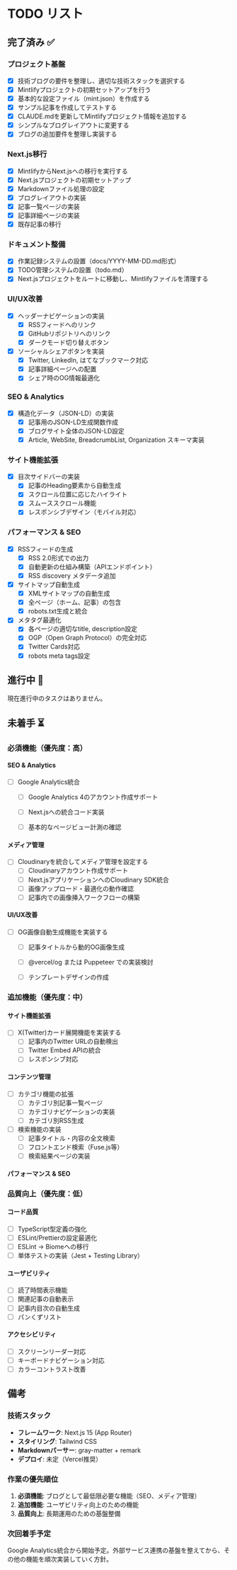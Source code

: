 # TODO リスト

## 完了済み ✅

### プロジェクト基盤
- [x] 技術ブログの要件を整理し、適切な技術スタックを選択する
- [x] Mintlifyプロジェクトの初期セットアップを行う
- [x] 基本的な設定ファイル（mint.json）を作成する
- [x] サンプル記事を作成してテストする
- [x] CLAUDE.mdを更新してMintlifyプロジェクト情報を追加する
- [x] シンプルなブログレイアウトに変更する
- [x] ブログの追加要件を整理し実装する

### Next.js移行
- [x] MintlifyからNext.jsへの移行を実行する
- [x] Next.jsプロジェクトの初期セットアップ
- [x] Markdownファイル処理の設定
- [x] ブログレイアウトの実装
- [x] 記事一覧ページの実装
- [x] 記事詳細ページの実装
- [x] 既存記事の移行

### ドキュメント整備
- [x] 作業記録システムの設置（docs/YYYY-MM-DD.md形式）
- [x] TODO管理システムの設置（todo.md）
- [x] Next.jsプロジェクトをルートに移動し、Mintlifyファイルを清理する

### UI/UX改善
- [x] ヘッダーナビゲーションの実装
  - [x] RSSフィードへのリンク
  - [x] GitHubリポジトリへのリンク
  - [x] ダークモード切り替えボタン
- [x] ソーシャルシェアボタンを実装
  - [x] Twitter, LinkedIn, はてなブックマーク対応
  - [x] 記事詳細ページへの配置
  - [x] シェア時のOG情報最適化

### SEO & Analytics
- [x] 構造化データ（JSON-LD）の実装
  - [x] 記事用のJSON-LD生成関数作成
  - [x] ブログサイト全体のJSON-LD設定
  - [x] Article, WebSite, BreadcrumbList, Organization スキーマ実装

### サイト機能拡張
- [x] 目次サイドバーの実装
  - [x] 記事のHeading要素から自動生成
  - [x] スクロール位置に応じたハイライト
  - [x] スムーススクロール機能
  - [x] レスポンシブデザイン（モバイル対応）

### パフォーマンス & SEO
- [x] RSSフィードの生成
  - [x] RSS 2.0形式での出力
  - [x] 自動更新の仕組み構築（APIエンドポイント）
  - [x] RSS discovery メタデータ追加
- [x] サイトマップ自動生成
  - [x] XMLサイトマップの自動生成
  - [x] 全ページ（ホーム、記事）の包含
  - [x] robots.txt生成と統合
- [x] メタタグ最適化
  - [x] 各ページの適切なtitle, description設定
  - [x] OGP（Open Graph Protocol）の完全対応
  - [x] Twitter Cards対応
  - [x] robots meta tags設定

## 進行中 🚧

現在進行中のタスクはありません。

## 未着手 ⏳

### 必須機能（優先度：高）

#### SEO & Analytics
- [ ] Google Analytics統合
  - [ ] Google Analytics 4のアカウント作成サポート
  - [ ] Next.jsへの統合コード実装
  - [ ] 基本的なページビュー計測の確認


#### メディア管理
- [ ] Cloudinaryを統合してメディア管理を設定する
  - [ ] Cloudinaryアカウント作成サポート
  - [ ] Next.jsアプリケーションへのCloudinary SDK統合
  - [ ] 画像アップロード・最適化の動作確認
  - [ ] 記事内での画像挿入ワークフローの構築

#### UI/UX改善
- [ ] OG画像自動生成機能を実装する
  - [ ] 記事タイトルから動的OG画像生成
  - [ ] @vercel/og または Puppeteer での実装検討
  - [ ] テンプレートデザインの作成


### 追加機能（優先度：中）

#### サイト機能拡張


- [ ] X(Twitter)カード展開機能を実装する
  - [ ] 記事内のTwitter URLの自動検出
  - [ ] Twitter Embed APIの統合
  - [ ] レスポンシブ対応

#### コンテンツ管理
- [ ] カテゴリ機能の拡張
  - [ ] カテゴリ別記事一覧ページ
  - [ ] カテゴリナビゲーションの実装
  - [ ] カテゴリ別RSS生成

- [ ] 検索機能の実装
  - [ ] 記事タイトル・内容の全文検索
  - [ ] フロントエンド検索（Fuse.js等）
  - [ ] 検索結果ページの実装

#### パフォーマンス & SEO



### 品質向上（優先度：低）

#### コード品質
- [ ] TypeScript型定義の強化
- [ ] ESLint/Prettierの設定最適化
- [ ] ESLint -> Biomeへの移行
- [ ] 単体テストの実装（Jest + Testing Library）

#### ユーザビリティ
- [ ] 読了時間表示機能
- [ ] 関連記事の自動表示
- [ ] 記事内目次の自動生成
- [ ] パンくずリスト

#### アクセシビリティ
- [ ] スクリーンリーダー対応
- [ ] キーボードナビゲーション対応
- [ ] カラーコントラスト改善

## 備考

### 技術スタック
- **フレームワーク**: Next.js 15 (App Router)
- **スタイリング**: Tailwind CSS
- **Markdownパーサー**: gray-matter + remark
- **デプロイ**: 未定（Vercel推奨）

### 作業の優先順位
1. **必須機能**: ブログとして最低限必要な機能（SEO、メディア管理）
2. **追加機能**: ユーザビリティ向上のための機能
3. **品質向上**: 長期運用のための基盤整備

### 次回着手予定
Google Analytics統合から開始予定。外部サービス連携の基盤を整えてから、その他の機能を順次実装していく方針。